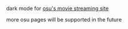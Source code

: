 dark mode for [osu's movie streaming site](https://digitalcampus.swankmp.net/bms)

more osu pages will be supported in the future